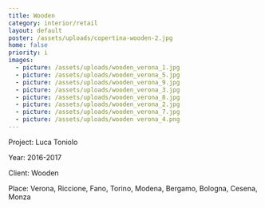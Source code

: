 ```yaml
---
title: Wooden
category: interior/retail
layout: default
poster: /assets/uploads/copertina-wooden-2.jpg
home: false
priority: i
images:
  - picture: /assets/uploads/wooden_verona_1.jpg
  - picture: /assets/uploads/wooden_verona_5.jpg
  - picture: /assets/uploads/wooden_verona_9.jpg
  - picture: /assets/uploads/wooden_verona_3.jpg
  - picture: /assets/uploads/wooden_verona_8.jpg
  - picture: /assets/uploads/wooden_verona_2.jpg
  - picture: /assets/uploads/wooden_verona_7.jpg
  - picture: /assets/uploads/wooden verona_4.png
---
```

Project: Luca Toniolo

Year: 2016-2017

Client: Wooden

Place: Verona, Riccione, Fano, Torino, Modena, Bergamo, Bologna, Cesena, Monza
